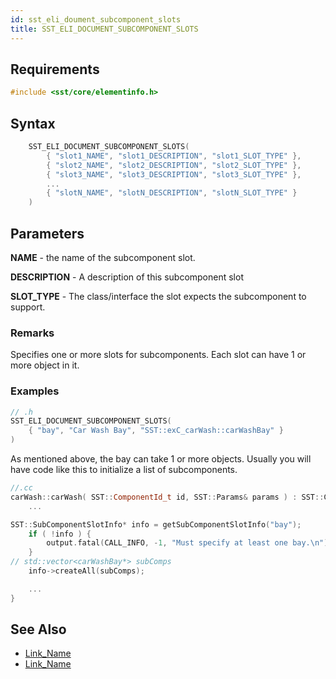 ```yaml
---
id: sst_eli_doument_subcomponent_slots
title: SST_ELI_DOCUMENT_SUBCOMPONENT_SLOTS
---
```


## Requirements

```cpp
#include <sst/core/elementinfo.h>

```

## Syntax

```cpp
	SST_ELI_DOCUMENT_SUBCOMPONENT_SLOTS(
		{ "slot1_NAME", "slot1_DESCRIPTION", "slot1_SLOT_TYPE" },
        { "slot2_NAME", "slot2_DESCRIPTION", "slot2_SLOT_TYPE" },
        { "slot3_NAME", "slot3_DESCRIPTION", "slot3_SLOT_TYPE" },
        ...
        { "slotN_NAME", "slotN_DESCRIPTION", "slotN_SLOT_TYPE" }
	)
```

## Parameters

**NAME** - the name of the subcomponent slot.

**DESCRIPTION** - A description of this subcomponent slot

**SLOT_TYPE** - The class/interface the slot expects the subcomponent to support.

### Remarks

Specifies one or more slots for subcomponents. Each slot can have 1 or more object in it. 

### Examples

```cpp
// .h
SST_ELI_DOCUMENT_SUBCOMPONENT_SLOTS(
    { "bay", "Car Wash Bay", "SST::exC_carWash::carWashBay" }
)
```

As mentioned above, the bay can take 1 or more objects. Usually you will have code like this to initialize a list of subcomponents.
```cpp
//.cc
carWash::carWash( SST::ComponentId_t id, SST::Params& params ) : SST::Component(id) {
    ...

SST::SubComponentSlotInfo* info = getSubComponentSlotInfo("bay");
	if ( !info ) {
		output.fatal(CALL_INFO, -1, "Must specify at least one bay.\n");
	}
// std::vector<carWashBay*> subComps
    info->createAll(subComps);

    ...
}

```

## See Also

- [Link_Name](TBA)
- [Link_Name](TBA)
